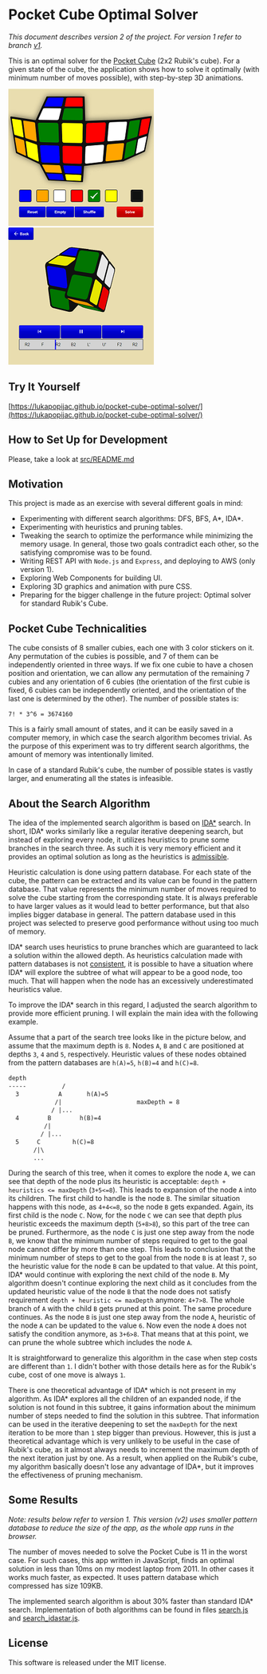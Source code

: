 Pocket Cube Optimal Solver
==========================

_This document describes version 2 of the project. For version 1 refer to
branch [v1](https://github.com/lukapopijac/pocket-cube-optimal-solver/tree/v1)._

This is an optimal solver for the [Pocket Cube][1] (2x2 Rubik's cube). For a
given state of the cube, the application shows how to solve it optimally
(with minimum number of moves possible), with step-by-step 3D animations.

![Screenshot page 1](/screenshot/screenshot-a-small-tiny.png "Screenshot page 1") 
![Screenshot page 2](/screenshot/screenshot-b-small-tiny.png "Screenshot page 2")



Try It Yourself
---------------
[https://lukapopijac.github.io/pocket-cube-optimal-solver/](https://lukapopijac.github.io/pocket-cube-optimal-solver/)



How to Set Up for Development
-----------------------------
Please, take a look at [src/README.md](src/README.md)



Motivation
----------

This project is made as an exercise with several different goals in mind:
 
 - Experimenting with different search algorithms: DFS, BFS, A\*, IDA\*.
 - Experimenting with heuristics and pruning tables.
 - Tweaking the search to optimize the performance while minimizing the 
   memory usage. In general, those two goals contradict each other, so the 
   satisfying compromise was to be found.
 - Writing REST API with `Node.js` and `Express`, and deploying to AWS
   (only version 1).
 - Exploring Web Components for building UI.
 - Exploring 3D graphics and animation with pure CSS.
 - Preparing for the bigger challenge in the future project: Optimal
   solver for standard Rubik's Cube.



Pocket Cube Technicalities
--------------------------

The cube consists of 8 smaller cubies, each one with 3 color stickers on it.
Any permutation of the cubies is possible, and 7 of them can be independently
oriented in three ways. If we fix one cubie to have a chosen position and 
orientation, we can allow any permutation of the remaining 7 cubies and any
orientation of 6 cubies (the orientation of the first cubie is fixed, 6 cubies 
can be independently oriented, and the orientation of the last one is 
determined by the other). The number of possible states is:

	7! * 3^6 = 3674160

This is a fairly small amount of states, and it can be easily saved in a 
computer memory, in which case the search algorithm becomes trivial. As the 
purpose of this experiment was to try different search algorithms, the amount 
of memory was intentionally limited.

In case of a standard Rubik's cube, the number of possible states is 
vastly larger, and enumerating all the states is infeasible.



About the Search Algorithm
--------------------------

The idea of the implemented search algorithm is based on [IDA*][2] search. In
short, IDA* works similarly like a regular iterative deepening search, but
instead of exploring every node, it utilizes heuristics to prune some branches
in the search three. As such it is very memory efficient and it provides an
optimal solution as long as the heuristics is [admissible][3].

Heuristic calculation is done using pattern database. For each state of the 
cube, the pattern can be extracted and its value can be found in the pattern
database. That value represents the minimum number of moves required to solve
the cube starting from the corresponding state. It is always preferable to
have larger values as it would lead to better performance, but that also
implies bigger database in general. The pattern database used in this project
was selected to preserve good performance without using too much of memory.

IDA* search uses heuristics to prune branches which are guaranteed to lack 
a solution within the allowed depth. As heuristics calculation made with 
pattern databases is not [consistent][4], it is possible to have a situation 
where IDA* will explore the subtree of what will appear to be a good node, 
too much. That will happen when the node has an excessively underestimated 
heuristics value.

To improve the IDA* search in this regard, I adjusted the search algorithm
to provide more efficient pruning. I will explain the main idea with the 
following example.

Assume that a part of the search tree looks like in the picture below, and 
assume that the maximum depth is `8`. Nodes `A`, `B` and `C` are positioned 
at depths `3`, `4` and `5`, respectively. Heuristic values of these nodes 
obtained from the pattern databases are `h(A)=5`, `h(B)=4` and `h(C)=8`.

```
depth
-----          /
  3           A       h(A)=5
             /|                     maxDepth = 8
            / |...
  4        B        h(B)=4
          /|
         / |...
  5     C         h(C)=8
       /|\
       ...
```

During the search of this tree, when it comes to explore the node `A`, we can 
see that depth of the node plus its heuristic is acceptable:
`depth + heuristics <= maxDepth` (`3+5<=8`). This leads to expansion of the 
node `A` into its children. The first child to handle is the node `B`. The 
similar situation happens with this node, as `4+4<=8`, so the node `B` gets 
expanded. Again, its first child is the node `C`. Now, for the node `C` we 
can see that depth plus heuristic exceeds the maximum depth (`5+8>8`), so 
this part of the tree can be pruned. Furthermore, as the node `C` is just 
one step away from the node `B`, we know that the minimum number of steps 
required to get to the goal node cannot differ by more than one step. This 
leads to conclusion that the minimum number of steps to get to the goal from 
the node `B` is at least `7`, so the heuristic value for the node `B` can be
updated to that value. At this point, IDA* would continue with exploring the
next child of the node `B`. My algorithm doesn't continue exploring the next
child as it concludes from the updated heuristic value of the node `B` that 
the node does not satisfy requirement `depth + heuristic <= maxDepth` anymore:
`4+7>8`. The whole branch of `A` with the child `B` gets pruned at this point.
The same procedure continues. As the node `B` is just one step away from the 
node `A`, heuristic of the node `A` can be updated to the value `6`. Now even
the node `A` does not satisfy the condition anymore, as `3+6>8`. That means 
that at this point, we can prune the whole subtree which includes the node `A`.

It is straightforward to generalize this algorithm in the case when step costs
are different than `1`. I didn't bother with those details here as for the
Rubik's cube, cost of one move is always `1`.

There is one theoretical advantage of IDA* which is not present in my
algorithm. As IDA* explores all the children of an expanded node, if the
solution is not found in this subtree, it gains information about the
minimum number of steps needed to find the solution in this subtree. That 
information can be used in the iterative deepening to set the `maxDepth` for
the next iteration to be more than `1` step bigger than previous. However, 
this is just a theoretical advantage which is very unlikely to be useful in 
the case of Rubik's cube, as it almost always needs to increment the maximum
depth of the next iteration just by one. As a result, when applied on the 
Rubik's cube, my algorithm basically doesn't lose any advantage of IDA*, but
it improves the effectiveness of pruning mechanism.



Some Results
------------

_Note: results below refer to version 1. This version (v2) uses smaller pattern
database to reduce the size of the app, as the whole app runs in the browser._

The number of moves needed to solve the Pocket Cube is 11 in the worst case.
For such cases, this app written in JavaScript, finds an optimal solution in 
less than 10ms on my modest laptop from 2011. In other cases it works much 
faster, as expected. It uses pattern database which compressed has size 109KB.

The implemented search algorithm is about 30% faster than standard IDA* search.
Implementation of both algorithms can be found in files [search.js](/src/search.js)
and [search_idastar.js](/src/research/search_idastar.js).



License
-------

This software is released under the MIT license.




[1]: https://en.wikipedia.org/wiki/Pocket_Cube              "Pocket Cube"
[2]: https://en.wikipedia.org/wiki/Iterative_deepening_A*   "Iterative deepening A*"
[3]: https://en.wikipedia.org/wiki/Admissible_heuristic     "Admissible heuristic"
[4]: https://en.wikipedia.org/wiki/Consistent_heuristic     "Consistent heuristic"
